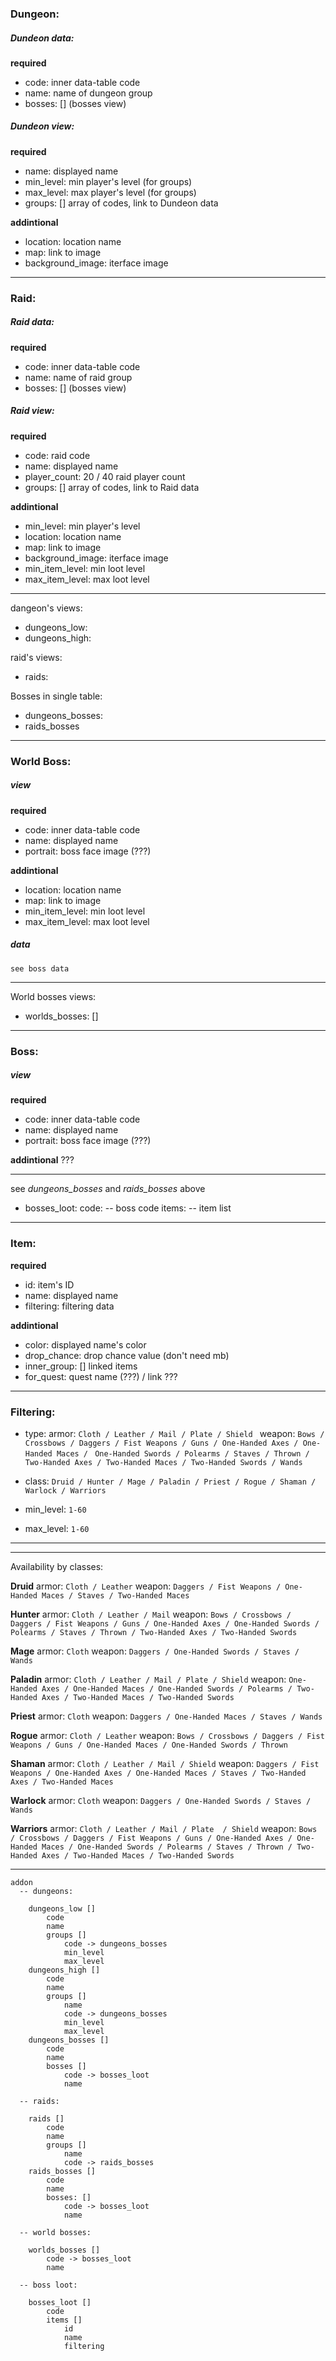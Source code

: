 ### Dungeon:

##### Dundeon data:

**required**
- code: inner data-table code
- name: name of dungeon group
- bosses: [] (bosses view)


##### Dundeon view:

**required**
- name: displayed name
- min_level: min player's level (for groups)
- max_level: max player's level (for groups)
- groups: [] array of codes, link to Dundeon data

**addintional**
- location: location name
- map: link to image
- background_image: iterface image


---

### Raid:

##### Raid data:

**required**
- code: inner data-table code
- name: name of raid group
- bosses: [] (bosses view)


##### Raid view:

**required**
- code: raid code
- name: displayed name
- player_count: 20 / 40 raid player count
- groups: [] array of codes, link to Raid data

**addintional**
- min_level: min player's level
- location: location name
- map: link to image
- background_image: iterface image
- min_item_level: min loot level
- max_item_level: max loot level


---


dangeon's views:

* dungeons_low:
* dungeons_high:

raid's views:

* raids:

Bosses in single table:

* dungeons_bosses:
* raids_bosses


---

### World Boss:

##### view

**required**
- code: inner data-table code
- name: displayed name
- portrait: boss face image (???)

**addintional**
- location: location name
- map: link to image
- min_item_level: min loot level
- max_item_level: max loot level

##### data

`see boss data`

---

World bosses views:

* worlds_bosses: []

---

### Boss:

##### view

**required**
- code: inner data-table code
- name: displayed name
- portrait: boss face image (???)

**addintional**
???


---

see _dungeons_bosses_ and _raids_bosses_ above

* bosses_loot:
    code: -- boss code
    items: -- item list

---

### Item:

**required**
- id: item's ID
- name: displayed name
- filtering: filtering data

**addintional**
- color: displayed name's color
- drop_chance: drop chance value (don't need mb)
- inner_group: [] linked items
- for_quest: quest name (???) / link ???


---

### Filtering:

- type: 
    armor: `Cloth / Leather / Mail / Plate / Shield `
    weapon: `Bows / Crossbows / Daggers / Fist Weapons / Guns / One-Handed Axes / One-Handed Maces / `
            `One-Handed Swords / Polearms / Staves / Thrown / Two-Handed Axes / Two-Handed Maces / Two-Handed Swords / Wands`


- class:
    `Druid / Hunter / Mage / Paladin / Priest / Rogue / Shaman / Warlock / Warriors`


- min_level: 
    `1-60`


- max_level: 
    `1-60`


---
---

Availability by classes:


**Druid**
    armor: `Cloth / Leather` 
    weapon: `Daggers / Fist Weapons / One-Handed Maces / Staves / Two-Handed Maces`


**Hunter**
    armor: `Cloth / Leather / Mail`
    weapon: `Bows / Crossbows / Daggers / Fist Weapons / Guns / One-Handed Axes / One-Handed Swords /
            Polearms / Staves / Thrown / Two-Handed Axes / Two-Handed Swords`


**Mage**
    armor: `Cloth` 
    weapon: `Daggers / One-Handed Swords / Staves / Wands`


**Paladin**
    armor: `Cloth / Leather / Mail / Plate / Shield`
    weapon: `One-Handed Axes / One-Handed Maces / One-Handed Swords / Polearms / Two-Handed Axes /
            Two-Handed Maces / Two-Handed Swords`


**Priest**
    armor: `Cloth` 
    weapon: `Daggers / One-Handed Maces / Staves / Wands`


**Rogue**
    armor: `Cloth / Leather` 
    weapon: `Bows / Crossbows / Daggers / Fist Weapons / Guns / One-Handed Maces / One-Handed Swords /
            Thrown`


**Shaman**
    armor: `Cloth / Leather / Mail / Shield`
    weapon: `Daggers / Fist Weapons / One-Handed Axes / One-Handed Maces / Staves / Two-Handed Axes /
            Two-Handed Maces`


**Warlock**
    armor: `Cloth` 
    weapon: `Daggers / One-Handed Swords / Staves / Wands`


**Warriors**
    armor: `Cloth / Leather / Mail / Plate  / Shield`
    weapon: `Bows / Crossbows / Daggers / Fist Weapons / Guns / One-Handed Axes / One-Handed Maces /
            One-Handed Swords / Polearms / Staves / Thrown / Two-Handed Axes / Two-Handed Maces /
            Two-Handed Swords`


---


```
addon
  -- dungeons:
  
    dungeons_low []
        code
        name
        groups []
            code -> dungeons_bosses
            min_level
            max_level
    dungeons_high []
        code
        name
        groups []
            name
            code -> dungeons_bosses
            min_level
            max_level
    dungeons_bosses []
        code
        name
        bosses []
            code -> bosses_loot
            name
    
  -- raids:
  
    raids []
        code
        name
        groups []
            name
            code -> raids_bosses
    raids_bosses []
        code
        name
        bosses: []
            code -> bosses_loot
            name
    
  -- world bosses:
  
    worlds_bosses []
        code -> bosses_loot
        name
   
  -- boss loot:
  
    bosses_loot []
        code
        items []
            id
            name
            filtering
    

```